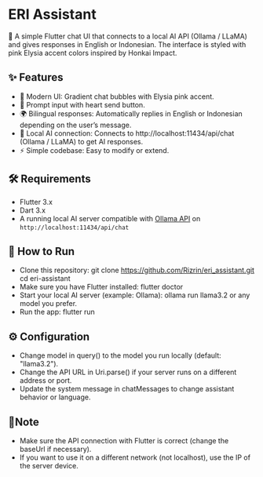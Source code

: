 # ERI Assistant

📱 A simple Flutter chat UI that connects to a local AI API (Ollama / LLaMA) and gives responses in English or Indonesian.
The interface is styled with pink Elysia accent colors inspired by Honkai Impact.

## ✨ Features

- 🎨 Modern UI: Gradient chat bubbles with Elysia pink accent.
- 📝 Prompt input with heart send button.
- 🌍 Bilingual responses: Automatically replies in English or Indonesian depending on the user’s message.
- 🔌 Local AI connection: Connects to http://localhost:11434/api/chat (Ollama / LLaMA) to get AI responses.
- ⚡ Simple codebase: Easy to modify or extend.

## 🛠️ Requirements

- Flutter 3.x
- Dart 3.x
- A running local AI server compatible with [Ollama API](https://ollama.com/) on `http://localhost:11434/api/chat` 

## 🚀 How to Run

- Clone this repository: git clone https://github.com/Rizrin/eri_assistant.git
cd eri-assistant
- Make sure you have Flutter installed: flutter doctor
- Start your local AI server (example: Ollama): ollama run llama3.2
  or any model you prefer.
- Run the app: flutter run

## ⚙️ Configuration
- Change model in query() to the model you run locally (default: "llama3.2").
- Change the API URL in Uri.parse() if your server runs on a different address or port.
- Update the system message in chatMessages to change assistant behavior or language.

## 📌Note

- Make sure the API connection with Flutter is correct (change the baseUrl if necessary).
- If you want to use it on a different network (not localhost), use the IP of the server device.

